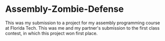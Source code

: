 # Assembly-Zombie-Defense
This was my submission to a project for my assembly programming course at Florida Tech. This was me and my partner's submission to the first class contest, in which this project won first place. 
